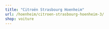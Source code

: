```yaml
---
title: "Citroën Strasbourg Hoenheim"
url: /hoenheim/citroen-strasbourg-hoenheim-3/
shop: voiture
---
```

